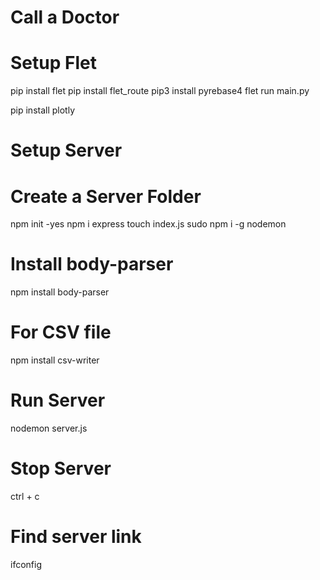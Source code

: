 # Call a Doctor
# Setup Flet
pip install flet
pip install flet_route
pip3 install pyrebase4
flet run main.py

pip install plotly

# Setup Server
# Create a Server Folder
npm init -yes
npm i express
touch index.js
sudo npm i -g nodemon

# Install body-parser
npm install body-parser

# For CSV file
npm install csv-writer

# Run Server
nodemon server.js

# Stop Server
ctrl + c

# Find server link
ifconfig